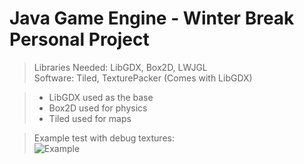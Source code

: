 # Java Game Engine - Winter Break Personal Project

> Libraries Needed: LibGDX, Box2D, LWJGL  
> Software: Tiled, TexturePacker (Comes with LibGDX) 

> - LibGDX used as the base
> - Box2D used for physics
> - Tiled used for maps

> Example test with debug textures:  
![Example](https://github.com/Temporary-Game-Company/Jebja/blob/master/Images/Example.png)